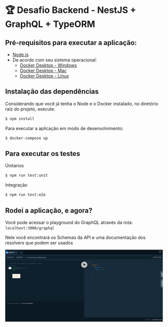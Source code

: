 # 🏆 Desafio Backend - NestJS + GraphQL + TypeORM

## Pré-requisitos para executar a aplicação:
 - [Node.js](https://nodejs.org/pt)
 - De acordo com seu sistema operacional:
   - [Docker Desktop - Windows](https://docs.docker.com/desktop/setup/install/windows-install/)
   - [Docker Desktop - Mac](https://docs.docker.com/desktop/setup/install/mac-install/)
   - [Docker Desktop - Linux](https://docs.docker.com/desktop/setup/install/linux/)

## Instalação das dependências

Considerando que você já tenha o Node e o Docker instalado, no diretório raiz do projeto, execute:
```bash
$ npm install
```

Para executar a aplicação em modo de desenvolvimento:

```bash
$ docker-compose up
```
## Para executar os testes


Únitarios
```bash
$ npm run test:unit
```
Integração
```bash
$ npm run test:e2e
```

## Rodei a aplicação, e agora?
Você pode acessar o playground do GraphQL através da rota: `localhost:3000/graphql`

Nele você encontrará os Schemas da API e uma documentação dos resolvers que podem ser usados

![Ilustração do playground](./docs/playground-graphql.png)
